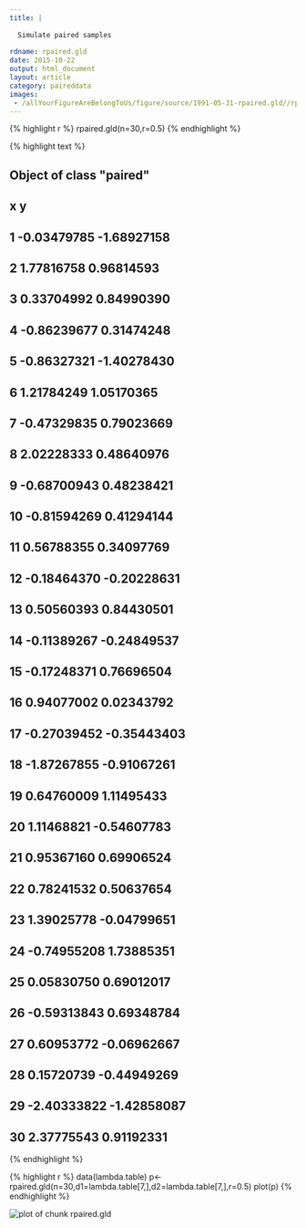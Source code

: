 ```yaml
---
title: |
  
  Simulate paired samples
  
rdname: rpaired.gld
date: 2015-10-22
output: html_document
layout: article
category: paireddata
images:
 - /allYourFigureAreBelongToUs/figure/source/1991-05-31-rpaired.gld//rpaired.gld-1.png
---
```





{% highlight r %}
rpaired.gld(n=30,r=0.5)
{% endhighlight %}



{% highlight text %}
## Object of class "paired"
##              x           y
## 1  -0.03479785 -1.68927158
## 2   1.77816758  0.96814593
## 3   0.33704992  0.84990390
## 4  -0.86239677  0.31474248
## 5  -0.86327321 -1.40278430
## 6   1.21784249  1.05170365
## 7  -0.47329835  0.79023669
## 8   2.02228333  0.48640976
## 9  -0.68700943  0.48238421
## 10 -0.81594269  0.41294144
## 11  0.56788355  0.34097769
## 12 -0.18464370 -0.20228631
## 13  0.50560393  0.84430501
## 14 -0.11389267 -0.24849537
## 15 -0.17248371  0.76696504
## 16  0.94077002  0.02343792
## 17 -0.27039452 -0.35443403
## 18 -1.87267855 -0.91067261
## 19  0.64760009  1.11495433
## 20  1.11468821 -0.54607783
## 21  0.95367160  0.69906524
## 22  0.78241532  0.50637654
## 23  1.39025778 -0.04799651
## 24 -0.74955208  1.73885351
## 25  0.05830750  0.69012017
## 26 -0.59313843  0.69348784
## 27  0.60953772 -0.06962667
## 28  0.15720739 -0.44949269
## 29 -2.40333822 -1.42858087
## 30  2.37775543  0.91192331
{% endhighlight %}



{% highlight r %}
data(lambda.table)
p<-rpaired.gld(n=30,d1=lambda.table[7,],d2=lambda.table[7,],r=0.5)
plot(p)
{% endhighlight %}

![plot of chunk rpaired.gld](/allYourFigureAreBelongToUs/figure/source/1991-05-31-rpaired.gld/rpaired.gld-1.png) 